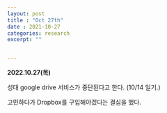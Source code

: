 ```yaml
---
layout: post
title : "Oct 27th"
date : 2021-10-27
categories: research
excerpt: ""


---
```

 

**2022.10.27(목)**

성대 google drive 서비스가 중단된다고 한다. (10/14 일기.)

고민하다가 Dropbox를 구입해야겠다는 결심을 했다. 


